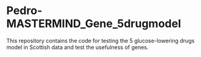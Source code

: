 # Pedro-MASTERMIND_Gene_5drugmodel
This repository contains the code for testing the 5 glucose-lowering drugs model in Scottish data and test the usefulness of genes.
